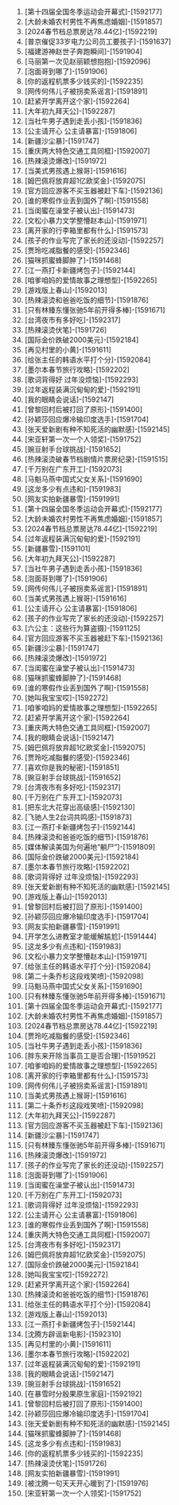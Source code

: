 
1. [第十四届全国冬季运动会开幕式]-[1592177]
1. [大龄未婚农村男性不再焦虑婚姻]-[1591857]
1. [2024春节档总票房达78.44亿]-[1592219]
1. [普京催促33岁电力公司员工要孩子]-[1591637]
1. [福建游神赵世子奔跑瞬间]-[1591904]
1. [马丽第一次见赵丽颖想抱抱]-[1592096]
1. [泡面哥到哪了]-[1591906]
1. [你的返程机票多少钱买的]-[1592235]
1. [网传何伟儿子被拐卖系谣言]-[1591891]
1. [赶紧开学离开这个家]-[1592264]
1. [大年初九拜天公]-[1592287]
1. [当社牛男子遇到走丢小孩]-[1591836]
1. [公主请开心 公主请暴富]-[1591806]
1. [新疆沙尘暴]-[1591747]
1. [重庆两大特色交通工具同框]-[1592007]
1. [热辣滚烫爆改]-[1591972]
1. [当美式男孩遇上猴哥]-[1591616]
1. [姆巴佩将放弃超1亿欧奖金]-[1592075]
1. [官方回应游客不买玉器被赶下车]-[1592136]
1. [谁的寒假作业丢到国外了啊]-[1591558]
1. [当闺蜜在澡堂子被认出]-[1591473]
1. [文松小暴力文学整懵赵本山]-[1591971]
1. [离开家的行李箱里都有什么]-[1591573]
1. [孩子的作业写完了家长的还没动]-[1592257]
1. [贾玲吃减脂餐的感受]-[1592346]
1. [猫咪抓蜜蜂脚肿了]-[1591468]
1. [江一燕打卡新疆烤包子]-[1592144]
1. [咱爹咱妈的爱情故事之理想型]-[1592265]
1. [游戏版上春山]-[1592013]
1. [热辣滚烫和爸爸吃饭的细节]-[1591876]
1. [只有林臻东懂张驰5年前开得多棒]-[1591671]
1. [台湾夜市有多好吃]-[1592317]
1. [热辣滚烫伏笔]-[1591726]
1. [国际金价跌破2000美元]-[1592184]
1. [再见村里的小黄]-[1591611]
1. [给张主任的韩语水平打个分]-[1592084]
1. [墨尔本春节旅行攻略]-[1592202]
1. [歌词背得好 过年没烦恼]-[1592293]
1. [过年返程装满沉甸甸的爱]-[1592191]
1. [我的眼睛会说话]-[1592147]
1. [曾黎回村后被打回了原形]-[1591400]
1. [孙颖莎回应爆冷输印度选手]-[1591704]
1. [张天爱新剧有种不知死活的幽默感]-[1592145]
1. [宋亚轩第一次一个人领奖]-[1591752]
1. [豌豆射手台球挑战]-[1591652]
1. [热辣滚烫破春节档剧情片票房纪录]-[1591515]
1. [千万别在广东开工]-[1592073]
1. [马魁马燕中国式父女关系]-[1591690]
1. [这龙多少有点违和]-[1591983]
1. [网友实拍新疆暴雪]-[1591991]
1. [第十四届全国冬季运动会开幕式]-[1592177]
1. [大龄未婚农村男性不再焦虑婚姻]-[1591857]
1. [2024春节档总票房达78.44亿]-[1592219]
1. [过年返程装满沉甸甸的爱]-[1592191]
1. [新疆暴雪]-[1591101]
1. [大年初九拜天公]-[1592287]
1. [当社牛男子遇到走丢小孩]-[1591836]
1. [泡面哥到哪了]-[1591906]
1. [网传何伟儿子被拐卖系谣言]-[1591891]
1. [当美式男孩遇上猴哥]-[1591616]
1. [公主请开心 公主请暴富]-[1591806]
1. [孩子的作业写完了家长的还没动]-[1592257]
1. [六公主：这些行为算盗摄]-[1591125]
1. [官方回应游客不买玉器被赶下车]-[1592136]
1. [新疆沙尘暴]-[1591747]
1. [热辣滚烫爆改]-[1591972]
1. [当闺蜜在澡堂子被认出]-[1591473]
1. [猫咪抓蜜蜂脚肿了]-[1591468]
1. [谁的寒假作业丢到国外了啊]-[1591558]
1. [她叫我宝宝哎]-[1592272]
1. [咱爹咱妈的爱情故事之理想型]-[1592265]
1. [赶紧开学离开这个家]-[1592264]
1. [重庆两大特色交通工具同框]-[1592007]
1. [我的眼睛会说话]-[1592147]
1. [姆巴佩将放弃超1亿欧奖金]-[1592075]
1. [贾玲吃减脂餐的感受]-[1592346]
1. [喜欢你是我的秘密]-[1591851]
1. [豌豆射手台球挑战]-[1591652]
1. [台湾夜市有多好吃]-[1592317]
1. [千万别在广东开工]-[1592073]
1. [把东北大花穿出高级感]-[1592130]
1. [飞驰人生2台词共鸣感]-[1591873]
1. [江一燕打卡新疆烤包子]-[1592144]
1. [热辣滚烫和爸爸吃饭的细节]-[1591876]
1. [媒体解读美国为何遍地“躺尸”]-[1591809]
1. [国际金价跌破2000美元]-[1592184]
1. [墨尔本春节旅行攻略]-[1592202]
1. [歌词背得好 过年没烦恼]-[1592293]
1. [张天爱新剧有种不知死活的幽默感]-[1592145]
1. [游戏版上春山]-[1592013]
1. [曾黎回村后被打回了原形]-[1591400]
1. [孙颖莎回应爆冷输印度选手]-[1591704]
1. [网友实拍新疆暴雪]-[1591991]
1. [开学怎么进教室才能缓解尴尬]-[1591444]
1. [这龙多少有点违和]-[1591983]
1. [文松小暴力文学整懵赵本山]-[1591971]
1. [给张主任的韩语水平打个分]-[1592084]
1. [第二十条乔杉这段戏笑喷]-[1592098]
1. [马魁马燕中国式父女关系]-[1591690]
1. [只有林臻东懂张驰5年前开得多棒]-[1591671]
1. [第十四届全国冬季运动会开幕式]-[1592177]
1. [大龄未婚农村男性不再焦虑婚姻]-[1591857]
1. [2024春节档总票房达78.44亿]-[1592219]
1. [贾玲吃减脂餐的感受]-[1592346]
1. [当社牛男子遇到走丢小孩]-[1591836]
1. [胖东来开除当事员工是否合理]-[1591952]
1. [咱爹咱妈的爱情故事之理想型]-[1592265]
1. [离开家的行李箱里都有什么]-[1591573]
1. [网传何伟儿子被拐卖系谣言]-[1591891]
1. [当美式男孩遇上猴哥]-[1591616]
1. [第二十条乔杉这段戏笑喷]-[1592098]
1. [大年初九拜天公]-[1592287]
1. [官方回应游客不买玉器被赶下车]-[1592136]
1. [新疆沙尘暴]-[1591747]
1. [只有林臻东懂张驰5年前开得多棒]-[1591671]
1. [热辣滚烫爆改]-[1591972]
1. [孩子的作业写完了家长的还没动]-[1592257]
1. [泡面哥到哪了]-[1591906]
1. [当闺蜜在澡堂子被认出]-[1591473]
1. [千万别在广东开工]-[1592073]
1. [歌词背得好 过年没烦恼]-[1592293]
1. [公主请开心 公主请暴富]-[1591806]
1. [谁的寒假作业丢到国外了啊]-[1591558]
1. [重庆两大特色交通工具同框]-[1592007]
1. [台湾夜市有多好吃]-[1592317]
1. [姆巴佩将放弃超1亿欧奖金]-[1592075]
1. [国际金价跌破2000美元]-[1592184]
1. [她叫我宝宝哎]-[1592272]
1. [赶紧开学离开这个家]-[1592264]
1. [热辣滚烫和爸爸吃饭的细节]-[1591876]
1. [给张主任的韩语水平打个分]-[1592084]
1. [游戏版上春山]-[1592013]
1. [江一燕打卡新疆烤包子]-[1592144]
1. [沈腾方辟谣新电影]-[1592310]
1. [再见村里的小黄]-[1591611]
1. [墨尔本春节旅行攻略]-[1592202]
1. [过年返程装满沉甸甸的爱]-[1592191]
1. [我的眼睛会说话]-[1592147]
1. [豌豆射手台球挑战]-[1591652]
1. [在暴雪时分殷果原生家庭]-[1592192]
1. [曾黎回村后被打回了原形]-[1591400]
1. [孙颖莎回应爆冷输印度选手]-[1591704]
1. [张天爱新剧有种不知死活的幽默感]-[1592145]
1. [猫咪抓蜜蜂脚肿了]-[1591468]
1. [这龙多少有点违和]-[1591983]
1. [你的返程机票多少钱买的]-[1592235]
1. [热辣滚烫伏笔]-[1591726]
1. [网友实拍新疆暴雪]-[1591991]
1. [被沈腾一句天天开心暖到了]-[1591976]
1. [宋亚轩第一次一个人领奖]-[1591752]